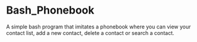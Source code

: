 # Bash_Phonebook
A simple bash program that imitates a phonebook where you can view your contact list, add a new contact, delete a contact or search a contact.
